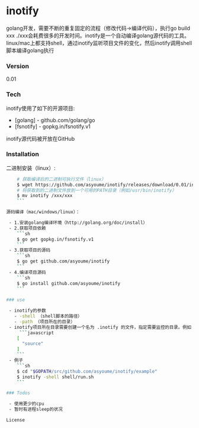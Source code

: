 # inotify

golang开发，需要不断的重复固定的流程（修改代码->编译代码），执行go build xxx ./xxx会耗费很多的开发时间。inotify是一个自动编译golang源代码的工具。linux/mac上都支持shell，通过inotify监听项目文件的变化，然后inotify调用shell脚本编译golang执行

### Version
0.01

### Tech

inotify使用了如下的开源项目:

* [golang] - github.com/golang/go
* [fsnotify] - gopkg.in/fsnotify.v1

inotify源代码被开放在GitHub

### Installation

二进制安装（linux）:

```sh
    # 获取编译后的二进制可执行文件（linux）
    $ wget https://github.com/asyoume/inotify/releases/download/0.01/inotify
    # 将获取到的二进制文件放到一个可用的PATH目录（例如/usr/bin/inotify）
    $ mv inotify /xxx/xxx
    ```

源码编译（mac/windows/linux）：

 - 1.安装golang编译环境（http://golang.org/doc/install）
 - 2.获取项目依赖
    ```sh
    $ go get gopkg.in/fsnotify.v1
    ```
 - 3.获取项目的源码
    ```sh
    $ go get github.com/asyoume/inotify
    ```
 - 4.编译项目源码
    ```sh
    $ go install github.com/asyoume/inotify
    ```
 
### use

 - inotify的参数
   - -shell （shell脚本的路径）
   - -path （项目所在的目录）
 - inotify项目所在目录需要创建一个名为 .inotify 的文件，指定需要监控的目录。例如：
     ```javascript
    [
      "source"
    ]
    ```
 - 例子
    ```sh
    $ cd "$GOPATH/src/github.com/asyoume/inotify/example"
    $ inotify -shell shell/run.sh
    ```

### Todos

 - 使用更少的cpu
 - 暂时有进程sleep的状况

License